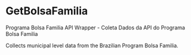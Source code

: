 # GetBolsaFamilia
Programa Bolsa Familia API Wrapper - Coleta Dados da API do Programa Bolsa Familia

Collects municipal level data from the Brazilian Program Bolsa Familia.
